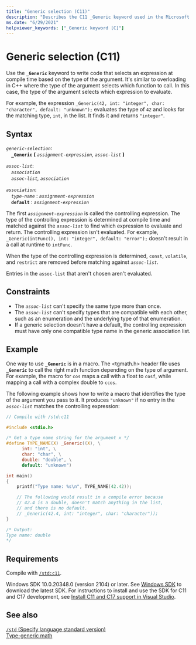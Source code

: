 ```yaml
---
title: "Generic selection (C11)"
description: "Describes the C11 _Generic keyword used in the Microsoft Visual C compiler"
ms.date: "6/29/2021"
helpviewer_keywords: ["_Generic keyword [C]"]
---
```


# Generic selection (C11)

Use the **`_Generic`** keyword to write code that selects an expression at compile time based on the type of the argument. It's similar to overloading in C++ where the type of the argument selects which function to call. In this case, the type of the argument selects which expression to evaluate.

For example, the expression `_Generic(42, int: "integer", char: "character", default: "unknown");` evaluates the type of `42` and looks for the matching type, `int`, in the list. It finds it and returns `"integer"`.

## Syntax

*`generic-selection`*:\
&emsp;**`_Generic`** **(** *`assignment-expression`, `assoc-list`* **)**

*`assoc-list`*:\
&emsp;*`association`*\
&emsp;*`assoc-list`, `association`*

*`association`*:\
&emsp;*`type-name`* : *`assignment-expression`*\
&emsp;**`default`** : *`assignment-expression`*

The first *`assignment-expression`* is called the controlling expression. The type of the controlling expression is determined at compile time and matched against the *`assoc-list`* to find which expression to evaluate and return. The controlling expression isn't evaluated. For example, `_Generic(intFunc(), int: "integer", default: "error");` doesn't result in a call at runtime to `intFunc`.

When the type of the controlling expression is determined, `const`,  `volatile`, and `restrict` are removed before matching against *`assoc-list`*.

Entries in the `assoc-list` that aren't chosen aren't evaluated.

## Constraints

- The *`assoc-list`* can't specify the same type more than once.
- The *`assoc-list`* can't specify types that are compatible with each other, such as an enumeration and the underlying type of that enumeration.
- If a generic selection doesn't have a default, the controlling expression must have only one compatible type name in the generic association list.

## Example

One way to use **`_Generic`** is in a macro. The \<tgmath.h> header file uses **`_Generic`** to call the right math function depending on the type of argument. For example, the macro for `cos` maps a call with a float to `cosf`, while mapping a call with a complex double to `ccos`.

The following example shows how to write a macro that identifies the type of the argument you pass to it. It produces `"unknown"` if no entry in the *`assoc-list`* matches the controlling expression:

```C
// Compile with /std:c11

#include <stdio.h>

/* Get a type name string for the argument x */
#define TYPE_NAME(X) _Generic((X), \
      int: "int", \
      char: "char", \
      double: "double", \
      default: "unknown")

int main()
{
    printf("Type name: %s\n", TYPE_NAME(42.42));

    // The following would result in a compile error because 
    // 42.4 is a double, doesn't match anything in the list, 
    // and there is no default.
    // _Generic(42.4, int: "integer", char: "character"));
}

/* Output:
Type name: double
*/
```

## Requirements

Compile with [`/std:c11`](../build/reference/std-specify-language-standard-version.md).

Windows SDK 10.0.20348.0 (version 2104) or later. See [Windows SDK](https://developer.microsoft.com/windows/downloads/windows-sdk/) to download the latest SDK. For instructions to install and use the SDK for C11 and C17 development, see [Install C11 and C17 support in Visual Studio](../overview/install-c17-support.md).

## See also

[`/std` (Specify language standard version)](../build/reference/std-specify-language-standard-version.md)\
[Type-generic math](../c-runtime-library/tgmath.md)
